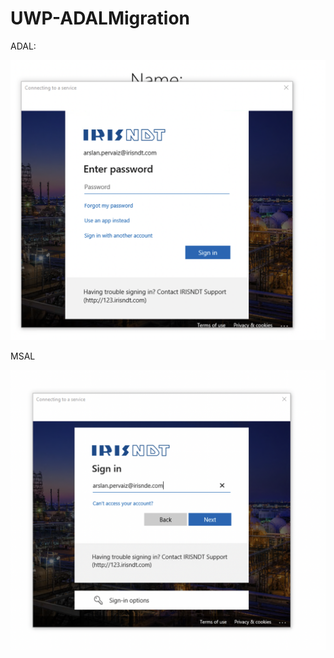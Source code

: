 # UWP-ADALMigration

ADAL:

![MSAL](https://github.com/Arslan007/UWP-ADALMigration/blob/main/MSAL.png?raw=true)

MSAL

![ADAL](https://github.com/Arslan007/UWP-ADALMigration/blob/main/ADAL.png?raw=true)
